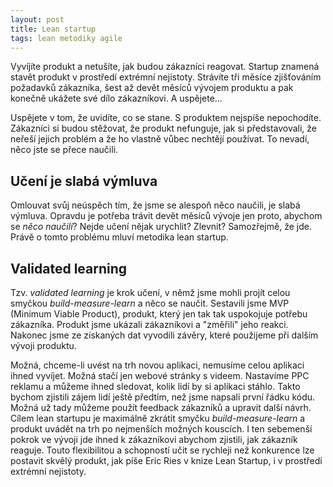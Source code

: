 ```yaml
---
layout: post
title: Lean startup
tags: lean metodiky agile
---
```


Vyvíjíte produkt a netušíte, jak budou zákazníci reagovat.
Startup znamená stavět produkt v prostředí extrémní nejistoty.
Strávíte tři měsíce zjišťováním požadavků zákazníka, šest až devět
měsíců vývojem produktu a pak konečně ukážete své dílo zákazníkovi.
A uspějete...

<!--more-->

Uspějete v tom, že uvidíte, co se stane. S produktem nejspíše nepochodíte.
Zákazníci si budou stěžovat, že produkt nefunguje, jak si představovali,
že neřeší jejich problém a že ho vlastně vůbec nechtějí používat.
To nevadí, něco jste se přece naučili.

## Učení je slabá výmluva

Omlouvat svůj neúspěch tím, že jsme se alespoň něco naučili, je slabá výmluva.
Opravdu je potřeba trávit devět měsíců vývoje jen proto, abychom se *něco naučili*?
Nejde učení nějak urychlit? Zlevnit? Samozřejmě, že jde. Právě o tomto problému mluví
metodika lean startup.

## Validated learning

Tzv. *validated learning* je krok učení, v němž jsme mohli projít celou smyčkou
*build-measure-learn* a něco se naučit. Sestavili jsme MVP (Minimum Viable Product),
produkt, který jen tak tak uspokojuje potřebu zákazníka. Produkt jsme ukázali zákazníkovi
a "změřili" jeho reakci. Nakonec jsme ze získaných dat vyvodili závěry, které použijeme
při dalším vývoji produktu.

Možná, chceme-li uvést na trh novou aplikaci, nemusíme celou aplikaci ihned vyvíjet.
Možná stačí jen webové stránky s videem. Nastavíme PPC reklamu a můžeme ihned sledovat,
kolik lidí by si aplikaci stáhlo. Takto bychom zjistili zájem lidí ještě předtím,
než jsme napsali první řádku kódu. Možná už tady můžeme použít feedback zákazníků
a upravit další návrh. Cílem lean startupu je maximálně zkrátit smyčku
*build-measure-learn* a produkt uvádět na trh po nejmenších možných kouscích.
I ten sebemenší pokrok ve vývoji jde ihned k zákazníkovi abychom zjistili, jak zákazník reaguje.
Touto flexibilitou a schopností učit se rychleji než konkurence lze postavit skvělý produkt,
jak píše Eric Ries v knize Lean Startup, i v prostředí extrémní nejistoty.

